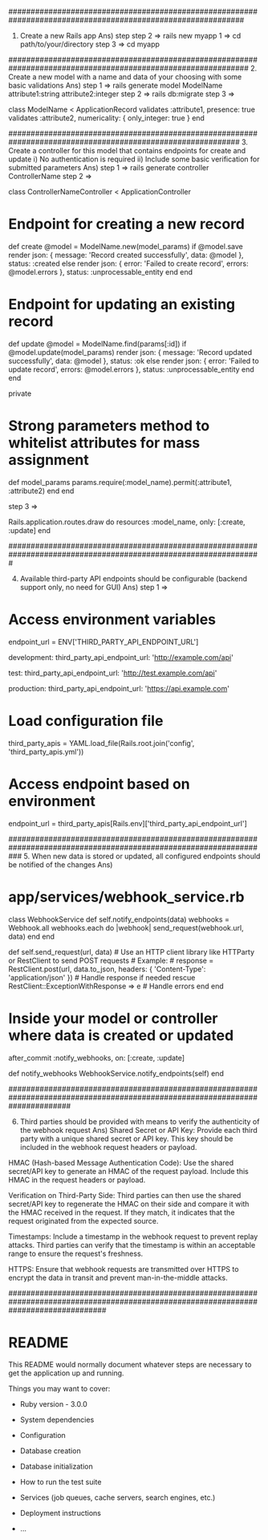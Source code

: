 #############################################################################################################
1. Create a new Rails app
Ans) 
step step 2 => rails new myapp
1 => cd path/to/your/directory
step 3 => cd myapp

##############################################################################################################
2. Create a new model with a name and data of your choosing with some basic validations
Ans)
step 1 => rails generate model ModelName attribute1:string attribute2:integer
step 2 => rails db:migrate
step 3 => 

class ModelName < ApplicationRecord
  validates :attribute1, presence: true
  validates :attribute2, numericality: { only_integer: true }
end

############################################################################################################
3. Create a controller for this model that contains endpoints for create and update
i) No authentication is required
ii) Include some basic verification for submitted parameters
Ans)
step 1 => rails generate controller ControllerName
step 2 => 

class ControllerNameController < ApplicationController
  # Endpoint for creating a new record
  def create
    @model = ModelName.new(model_params)
    if @model.save
      render json: { message: 'Record created successfully', data: @model }, status: :created
    else
      render json: { error: 'Failed to create record', errors: @model.errors }, status: :unprocessable_entity
    end
  end

  # Endpoint for updating an existing record
  def update
    @model = ModelName.find(params[:id])
    if @model.update(model_params)
      render json: { message: 'Record updated successfully', data: @model }, status: :ok
    else
      render json: { error: 'Failed to update record', errors: @model.errors }, status: :unprocessable_entity
    end
  end

  private

  # Strong parameters method to whitelist attributes for mass assignment
  def model_params
    params.require(:model_name).permit(:attribute1, :attribute2)
  end
end

step 3 => 

Rails.application.routes.draw do
  resources :model_name, only: [:create, :update]
end

#################################################################################################################

4. Available third-party API endpoints should be configurable (backend support only, no need for GUI)
Ans) step 1 => 
# Access environment variables
endpoint_url = ENV['THIRD_PARTY_API_ENDPOINT_URL']

development:
  third_party_api_endpoint_url: 'http://example.com/api'

test:
  third_party_api_endpoint_url: 'http://test.example.com/api'

production:
  third_party_api_endpoint_url: 'https://api.example.com'

# Load configuration file
third_party_apis = YAML.load_file(Rails.root.join('config', 'third_party_apis.yml'))

# Access endpoint based on environment
endpoint_url = third_party_apis[Rails.env]['third_party_api_endpoint_url']

###################################################################################################################
5. When new data is stored or updated, all configured endpoints should be notified of the changes
Ans)

# app/services/webhook_service.rb
class WebhookService
  def self.notify_endpoints(data)
    webhooks = Webhook.all
    webhooks.each do |webhook|
      send_request(webhook.url, data)
    end
  end

  def self.send_request(url, data)
    # Use an HTTP client library like HTTParty or RestClient to send POST requests
    # Example:
    # response = RestClient.post(url, data.to_json, headers: { 'Content-Type': 'application/json' })
    # Handle response if needed
  rescue RestClient::ExceptionWithResponse => e
    # Handle errors
  end
end

# Inside your model or controller where data is created or updated
after_commit :notify_webhooks, on: [:create, :update]

def notify_webhooks
  WebhookService.notify_endpoints(self)
end

##############################################################################################################################

6. Third parties should be provided with means to verify the authenticity of the webhook request
Ans)
  Shared Secret or API Key: Provide each third party with a unique shared secret or API key. 
  This key should be included in the webhook request headers or payload.

  HMAC (Hash-based Message Authentication Code): Use the shared secret/API key to generate an HMAC of the request payload. 
  Include this HMAC in the request headers or payload.

   Verification on Third-Party Side: Third parties can then use the shared secret/API key to regenerate the HMAC on their side and 
   compare it with the HMAC received in the request. If they match, it indicates that the request originated from the expected source.

   Timestamps: Include a timestamp in the webhook request to prevent replay attacks. Third parties can verify that the timestamp is within an 
    acceptable range to ensure the request's freshness.

   HTTPS: Ensure that webhook requests are transmitted over HTTPS to encrypt the data in transit and prevent man-in-the-middle attacks.

######################################################################################################################################

# README

This README would normally document whatever steps are necessary to get the
application up and running.

Things you may want to cover:

* Ruby version - 3.0.0

* System dependencies

* Configuration

* Database creation

* Database initialization

* How to run the test suite

* Services (job queues, cache servers, search engines, etc.)

* Deployment instructions

* ...
